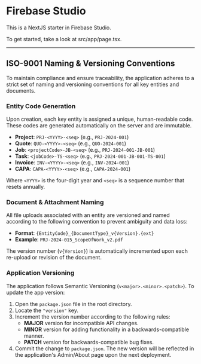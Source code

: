 # Firebase Studio

This is a NextJS starter in Firebase Studio.

To get started, take a look at src/app/page.tsx.

---

## ISO-9001 Naming & Versioning Conventions

To maintain compliance and ensure traceability, the application adheres to a strict set of naming and versioning conventions for all key entities and documents.

### Entity Code Generation

Upon creation, each key entity is assigned a unique, human-readable code. These codes are generated automatically on the server and are immutable.

-   **Project**: `PRJ-<YYYY>-<seq>` (e.g., `PRJ-2024-001`)
-   **Quote**: `QUO-<YYYY>-<seq>` (e.g., `QUO-2024-001`)
-   **Job**: `<projectCode>-JB-<seq>` (e.g., `PRJ-2024-001-JB-001`)
-   **Task**: `<jobCode>-TS-<seq>` (e.g., `PRJ-2024-001-JB-001-TS-001`)
-   **Invoice**: `INV-<YYYY>-<seq>` (e.g., `INV-2024-001`)
-   **CAPA**: `CAPA-<YYYY>-<seq>` (e.g., `CAPA-2024-001`)

Where `<YYYY>` is the four-digit year and `<seq>` is a sequence number that resets annually.

### Document & Attachment Naming

All file uploads associated with an entity are versioned and named according to the following convention to prevent ambiguity and data loss:

-   **Format**: `{EntityCode}_{DocumentType}_v{Version}.{ext}`
-   **Example**: `PRJ-2024-015_ScopeOfWork_v2.pdf`

The version number (`v{Version}`) is automatically incremented upon each re-upload or revision of the document.

### Application Versioning

The application follows Semantic Versioning (`v<major>.<minor>.<patch>`). To update the app version:

1.  Open the `package.json` file in the root directory.
2.  Locate the `"version"` key.
3.  Increment the version number according to the following rules:
    -   **MAJOR** version for incompatible API changes.
    -   **MINOR** version for adding functionality in a backwards-compatible manner.
    -   **PATCH** version for backwards-compatible bug fixes.
4.  Commit the change to `package.json`. The new version will be reflected in the application's Admin/About page upon the next deployment.
